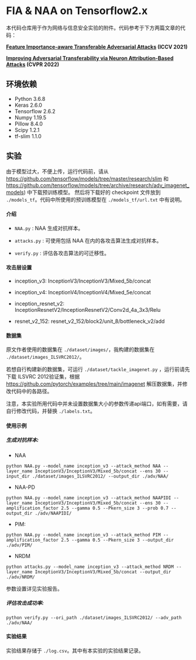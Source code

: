 # FIA & NAA on Tensorflow2.x

本代码仓库用于作为网络与信息安全实验的附件。代码参考于下方两篇文章的代码：

**[Feature Importance-aware Transferable Adversarial Attacks](https://arxiv.org/pdf/2107.14185.pdf) (ICCV 2021)**

**[Improving Adversarial Transferability via Neuron Attribution-Based Attacks](https://arxiv.org/pdf/2204.00008.pdf)  (CVPR 2022)**

## 环境依赖

- Python 3.6.8
- Keras 2.6.0
- Tensorflow 2.6.2
- Numpy 1.19.5
- Pillow 8.4.0
- Scipy 1.2.1
- tf-slim 1.1.0

## 实验

由于模型过大，不便上传，运行代码前，请从 https://github.com/tensorflow/models/tree/master/research/slim 和 https://github.com/tensorflow/models/tree/archive/research/adv_imagenet_models) 中下载预训练模型。 然后将下载好的 checkpoint 文件放到 `./models_tf`。代码中所使用的预训练模型在 `./models_tf/url.txt` 中有说明。

#### 介绍


- `NAA.py` : NAA 生成对抗样本。

- `attacks.py` : 可使用包括 NAA 在内的各攻击算法生成对抗样本。

- `verify.py` : 评估各攻击算法的可迁移性。

#### 攻击层设置

- inception_v3: InceptionV3/InceptionV3/Mixed_5b/concat

- inception_v4: InceptionV4/InceptionV4/Mixed_5e/concat

- inception_resnet_v2: InceptionResnetV2/InceptionResnetV2/Conv2d_4a_3x3/Relu

- resnet_v2_152: resnet_v2_152/block2/unit_8/bottleneck_v2/add
  

#### 数据集

原文作者使用的数据集在 `./dataset/images/`，我构建的数据集在 `./dataset/images_ILSVRC2012/`。

若想自行构建新的数据集，可运行 `./dataset/tackle_imagenet.py` ，运行前请先下载 ILSVRC 2012验证集，根据 https://github.com/pytorch/examples/tree/main/imagenet 解压数据集，并修改代码中的各路径。

注意，本实验所用代码中并未设置数据集大小的参数传递api端口，如有需要，请自行修改代码，并替换 `./labels.txt`。

#### 使用示例

##### 生成对抗样本:

- NAA

```
python NAA.py --model_name inception_v3 --attack_method NAA --layer_name InceptionV3/InceptionV3/Mixed_5b/concat --ens 30 --input_dir ./dataset/images_ILSVRC2012/ --output_dir ./adv/NAA/
```

- NAA-PD

```
python NAA.py --model_name inception_v3 --attack_method NAAPIDI --layer_name InceptionV3/InceptionV3/Mixed_5b/concat --ens 30 --amplification_factor 2.5 --gamma 0.5 --Pkern_size 3 --prob 0.7 --output_dir ./adv/NAAPIDI/
```

- PIM:

```
python NAA.py --model_name inception_v3 --attack_method PIM --amplification_factor 2.5 --gamma 0.5 --Pkern_size 3 --output_dir ./adv/PIM/
```

- NRDM

```
python attacks.py --model_name inception_v3 --attack_method NRDM --layer_name InceptionV3/InceptionV3/Mixed_5b/concat --output_dir ./adv/NRDM/
```

参数设置详见实验报告。

##### 评估攻击成功率:

```
python verify.py --ori_path ./dataset/images_ILSVRC2012/ --adv_path ./adv/NAA/ 
```

#### 实验结果

实验结果存储于 `./log.csv`。其中有本实验的实验结果记录。
